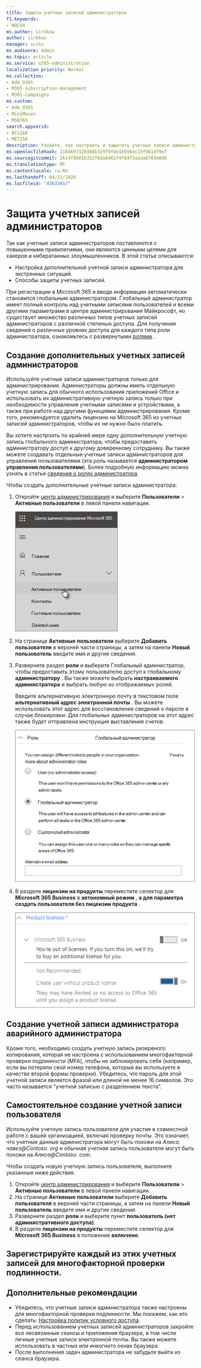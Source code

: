 ```yaml
---
title: Защита учетных записей администраторов
f1.keywords:
- NOCSH
ms.author: sirkkuw
author: sirkkuw
manager: scotv
ms.audience: Admin
ms.topic: article
ms.service: o365-administration
localization_priority: Normal
ms.collection:
- Adm_O365
- M365-subscription-management
- M365-Campaigns
ms.custom:
- Adm_O365
- MiniMaven
- MSB365
search.appverid:
- BCS160
- MET150
description: Узнайте, как настроить и защитить учетные записи администратора.
ms.openlocfilehash: 2104697320308b329f9fde1b6984c15f9814f9ef
ms.sourcegitcommit: 2614f8b81b332f8dab461f4f64f3adaa6703e0d6
ms.translationtype: MT
ms.contentlocale: ru-RU
ms.lasthandoff: 04/21/2020
ms.locfileid: "43633657"
---
```

# <a name="protect-your-administrator-accounts"></a>Защита учетных записей администраторов

Так как учетные записи администраторов поставляются с повышенными привилегиями, они являются ценными целями для хакеров и кибератакных злоумышленников. В этой статье описываются:

- Настройка дополнительной учетной записи администратора для экстренных ситуаций.
- Способы защиты учетных записей.
 
При регистрации в Microsoft 365 и вводе информации автоматически становится глобальным администратором. Глобальный администратор имеет полный контроль над учетными записями пользователей и всеми другими параметрами в центре администрирования Майкрософт, но существует множество различных типов учетных записей администраторов с различной степенью доступа. Для получения сведений о различных уровнях доступа для каждого типа роли администратора, ознакомьтесь с развернутыми [ролями](https://docs.microsoft.com/office365/admin/add-users/about-admin-roles) .


## <a name="create-additional-admin-accounts"></a>Создание дополнительных учетных записей администраторов

Используйте учетные записи администраторов только для администрирования. Администраторы должны иметь отдельную учетную запись для обычного использования приложений Office и использовать их административную учетную запись только при необходимости управления учетными записями и устройствами, а также при работе над другими функциями администрирования. Кроме того, рекомендуется удалить лицензию на Microsoft 365 из учетных записей администраторов, чтобы их не нужно было платить.

Вы хотите настроить по крайней мере одну дополнительную учетную запись глобального администратора, чтобы предоставить администратору доступ к другому доверенному сотруднику. Вы также можете создавать отдельные учетные записи администраторов для управления пользователями (эта роль называется **администратором управления пользователями**). Более подробную информацию можно узнать в статье [сведения о ролях администратора](https://docs.microsoft.com/office365/admin/add-users/about-admin-roles).

Чтобы создать дополнительные учетные записи администратора:

 1. Откройте <a href="https://go.microsoft.com/fwlink/p/?linkid=837890" target="_blank">центр администрирования</a> и выберите **Пользователи** \> **Активные пользователи** в левой панели навигации.

    ![Выбор пользователей и активных пользователей в левой панели навигации](../media/Activeusers.png)

2. На странице **Активные пользователи** выберите **Добавить пользователя** в верхней части страницы, а затем на панели **Новый пользователь** введите имя и другие сведения.
3. Разверните раздел **роли** и выберите Глобальный администратор, чтобы предоставить этому пользователю доступ к глобальному **администратору** . Вы также можете выбрать **настраиваемого администратора** и выбрать любую из отображаемых ролей.

    Введите альтернативную электронную почту в текстовом поле **альтернативный адрес электронной почты** . Вы можете использовать этот адрес для восстановления сведений о пароле в случае блокировки. Для глобальных администраторов на этот адрес также будет отправлена инструкция выставления счетов.

    ![Выбор роли администратора](../media/adminroles.png)
    
4. В разделе **лицензии на продукты** переместите селектор для **Microsoft 365 Business** в **автономный режим** , **а для параметра** **создать пользователя без лицензии продукта** .

    ![Выбор лицензии на продукт](../media/productlicense.png)

## <a name="create-an-emergency-admin-account"></a>Создание учетной записи администратора аварийного администратора

Кроме того, необходимо создать учетную запись резервного копирования, которая не настроена с использованием многофакторной проверки подлинности (MFA), чтобы не заблокировать себя (например, если вы потеряли свой номер телефона, который вы используете в качестве второй формы проверки). Убедитесь, что пароль для этой учетной записи является фразой или длиной не менее 16 символов. Это часто называется "учетной записью с разделением текста".

## <a name="create-a-user-account-for-yourself"></a>Самостоятельное создание учетной записи пользователя

Используйте учетную запись пользователя для участия в совместной работе с вашей организацией, включая проверку почты. Это означает, что учетные данные администратора могут быть похожи на *Алиса. чавез<span></span>@Contoso. org* и обычная учетная запись пользователя могут быть похожи на *Алиса<span></span>@Contoso. com*.

Чтобы создать новую учетную запись пользователя, выполните указанные ниже действия.
1. Откройте <a href="https://go.microsoft.com/fwlink/p/?linkid=837890" target="_blank">центр администрирования</a> и выберите **Пользователи** \> **Активные пользователи** в левой панели навигации.
2. На странице **Активные пользователи** выберите **Добавить пользователя** в верхней части страницы, а затем на панели **Новый пользователь** введите имя и другие сведения.
3. Разверните раздел **роли** и выберите пункт **пользователь (нет административного доступа)**.
1. В разделе **лицензии на продукты** переместите селектор для **Microsoft 365 Business** в положение **включено**. 

## <a name="register-each-of-these-accounts-for-multi-factor-authentication"></a>Зарегистрируйте каждый из этих учетных записей для многофакторной проверки подлинности.


## <a name="additional-recommendations"></a>Дополнительные рекомендации

- Убедитесь, что учетные записи администратора также настроены для многофакторной проверки подлинности. Мы покажем, как это сделать: [Настройка политик условного доступа](m365-campaigns-conditional-access.md).
- Перед использованием учетных записей администраторов закройте все несвязанные сеансы и приложения браузера, в том числе личные учетные записи электронной почты. Вы также можете использовать в частных или инкогнито окнах браузера.
- После выполнения задач администратора не забудьте выйти из сеанса браузера.
